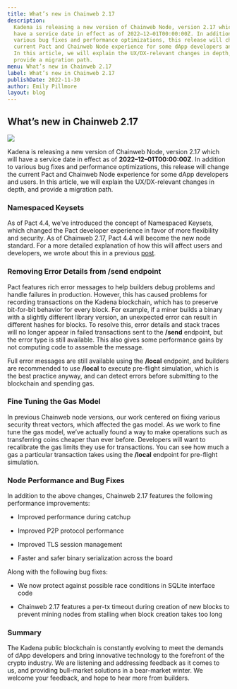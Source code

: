 ```yaml
---
title: What’s new in Chainweb 2.17
description:
  Kadena is releasing a new version of Chainweb Node, version 2.17 which will
  have a service date in effect as of 2022–12–01T00:00:00Z. In addition to
  various bug fixes and performance optimizations, this release will change the
  current Pact and Chainweb Node experience for some dApp developers and users.
  In this article, we will explain the UX/DX-relevant changes in depth, and
  provide a migration path.
menu: What’s new in Chainweb 2.17
label: What’s new in Chainweb 2.17
publishDate: 2022-11-30
author: Emily Pillmore
layout: blog
---
```


## What’s new in Chainweb 2.17

![](/assets/blog/1_ZKcQU0DnPml7EiRCvMoxGg.webp)

Kadena is releasing a new version of Chainweb Node, version 2.17 which will have
a service date in effect as of **2022–12–01T00:00:00Z**. In addition to various
bug fixes and performance optimizations, this release will change the current
Pact and Chainweb Node experience for some dApp developers and users. In this
article, we will explain the UX/DX-relevant changes in depth, and provide a
migration path.

### Namespaced Keysets

As of Pact 4.4, we’ve introduced the concept of Namespaced Keysets, which
changed the Pact developer experience in favor of more flexibility and security.
As of Chainweb 2.17, Pact 4.4 will become the new node standard. For a more
detailed explanation of how this will affect users and developers, we wrote
about this in a previous [post](./whats-new-in-pact-4-4-2022-08-31).

### Removing Error Details from /send endpoint

Pact features rich error messages to help builders debug problems and handle
failures in production. However, this has caused problems for recording
transactions on the Kadena blockchain, which has to preserve bit-for-bit
behavior for every block. For example, if a miner builds a binary with a
slightly different library version, an unexpected error can result in different
hashes for blocks. To resolve this, error details and stack traces will no
longer appear in failed transactions sent to the **/send** endpoint, but the
error type is still available. This also gives some performance gains by not
computing code to assemble the message.

Full error messages are still available using the **/local** endpoint, and
builders are recommended to use **/local** to execute pre-flight simulation,
which is the best practice anyway, and can detect errors before submitting to
the blockchain and spending gas.

### Fine Tuning the Gas Model

In previous Chainweb node versions, our work centered on fixing various security
threat vectors, which affected the gas model. As we work to fine tune the gas
model, we’ve actually found a way to make operations such as transferring coins
cheaper than ever before. Developers will want to recalibrate the gas limits
they use for transactions. You can see how much a gas a particular transaction
takes using the **/local** endpoint for pre-flight simulation.

### Node Performance and Bug Fixes

In addition to the above changes, Chainweb 2.17 features the following
performance improvements:

- Improved performance during catchup

- Improved P2P protocol performance

- Improved TLS session management

- Faster and safer binary serialization across the board

Along with the following bug fixes:

- We now protect against possible race conditions in SQLite interface code

- Chainweb 2.17 features a per-tx timeout during creation of new blocks to
  prevent mining nodes from stalling when block creation takes too long

### Summary

The Kadena public blockchain is constantly evolving to meet the demands of dApp
developers and bring innovative technology to the forefront of the crypto
industry. We are listening and addressing feedback as it comes to us, and
providing bull-market solutions in a bear-market winter. We welcome your
feedback, and hope to hear more from builders.
